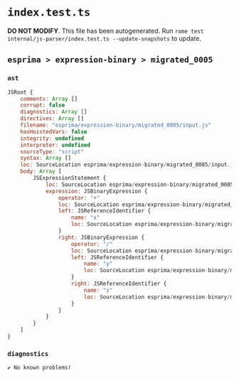 # `index.test.ts`

**DO NOT MODIFY**. This file has been autogenerated. Run `rome test internal/js-parser/index.test.ts --update-snapshots` to update.

## `esprima > expression-binary > migrated_0005`

### `ast`

```javascript
JSRoot {
	comments: Array []
	corrupt: false
	diagnostics: Array []
	directives: Array []
	filename: "esprima/expression-binary/migrated_0005/input.js"
	hasHoistedVars: false
	integrity: undefined
	interpreter: undefined
	sourceType: "script"
	syntax: Array []
	loc: SourceLocation esprima/expression-binary/migrated_0005/input.js 1:0-2:0
	body: Array [
		JSExpressionStatement {
			loc: SourceLocation esprima/expression-binary/migrated_0005/input.js 1:0-1:9
			expression: JSBinaryExpression {
				operator: "+"
				loc: SourceLocation esprima/expression-binary/migrated_0005/input.js 1:0-1:9
				left: JSReferenceIdentifier {
					name: "x"
					loc: SourceLocation esprima/expression-binary/migrated_0005/input.js 1:0-1:1 (x)
				}
				right: JSBinaryExpression {
					operator: "/"
					loc: SourceLocation esprima/expression-binary/migrated_0005/input.js 1:4-1:9
					left: JSReferenceIdentifier {
						name: "y"
						loc: SourceLocation esprima/expression-binary/migrated_0005/input.js 1:4-1:5 (y)
					}
					right: JSReferenceIdentifier {
						name: "z"
						loc: SourceLocation esprima/expression-binary/migrated_0005/input.js 1:8-1:9 (z)
					}
				}
			}
		}
	]
}
```

### `diagnostics`

```
✔ No known problems!

```
